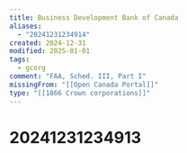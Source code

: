 ```yaml
---
title: Business Development Bank of Canada
aliases:
  - "20241231234914"
created: 2024-12-31
modified: 2025-01-01
tags:
  - gcorg
comment: "FAA, Sched. III, Part I"
missingFrom: "[[Open Canada Portal]]"
type: "[[1866 Crown corporations]]"
---
```

# 20241231234913
